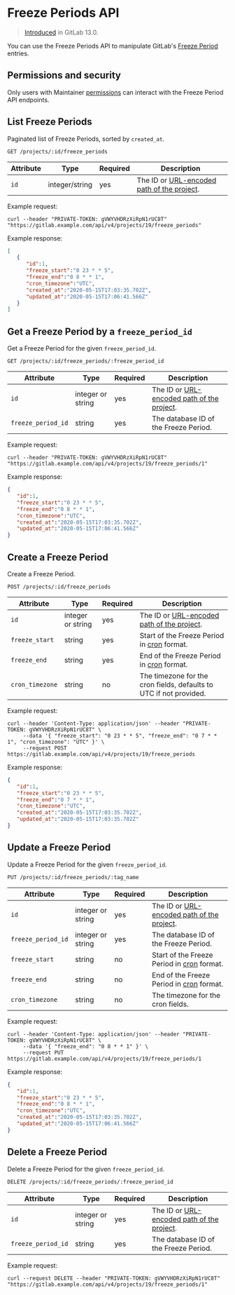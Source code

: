 # Freeze Periods API

> [Introduced](https://gitlab.com/gitlab-org/gitlab/-/merge_requests/29382) in GitLab 13.0.

You can use the Freeze Periods API to manipulate GitLab's [Freeze Period](../user/project/releases/index.md#set-a-deploy-freeze) entries.

## Permissions and security

Only users with Maintainer [permissions](../user/permissions.md) can
interact with the Freeze Period API endpoints.

## List Freeze Periods

Paginated list of Freeze Periods, sorted by `created_at`.

```plaintext
GET /projects/:id/freeze_periods
```

| Attribute     | Type           | Required | Description                                                                         |
| ------------- | -------------- | -------- | ----------------------------------------------------------------------------------- |
| `id`          | integer/string | yes      | The ID or [URL-encoded path of the project](README.md#namespaced-path-encoding). |

Example request:

```shell
curl --header "PRIVATE-TOKEN: gVWYVHDRzXiRpN1rUC8T" "https://gitlab.example.com/api/v4/projects/19/freeze_periods"
```

Example response:

```json
[
   {
      "id":1,
      "freeze_start":"0 23 * * 5",
      "freeze_end":"0 8 * * 1",
      "cron_timezone":"UTC",
      "created_at":"2020-05-15T17:03:35.702Z",
      "updated_at":"2020-05-15T17:06:41.566Z"
   }
]
```

## Get a Freeze Period by a `freeze_period_id`

Get a Freeze Period for the given `freeze_period_id`.

```plaintext
GET /projects/:id/freeze_periods/:freeze_period_id
```

| Attribute     | Type           | Required | Description                                                                         |
| ------------- | -------------- | -------- | ----------------------------------------------------------------------------------- |
| `id`          | integer or string | yes      | The ID or [URL-encoded path of the project](README.md#namespaced-path-encoding). |
| `freeze_period_id`    | string         | yes      | The database ID of the Freeze Period.                                     |

Example request:

```shell
curl --header "PRIVATE-TOKEN: gVWYVHDRzXiRpN1rUC8T" "https://gitlab.example.com/api/v4/projects/19/freeze_periods/1"
```

Example response:

```json
{
   "id":1,
   "freeze_start":"0 23 * * 5",
   "freeze_end":"0 8 * * 1",
   "cron_timezone":"UTC",
   "created_at":"2020-05-15T17:03:35.702Z",
   "updated_at":"2020-05-15T17:06:41.566Z"
}
```

## Create a Freeze Period

Create a Freeze Period.

```plaintext
POST /projects/:id/freeze_periods
```

| Attribute          | Type            | Required                    | Description                                                                                                                      |
| -------------------| --------------- | --------                    | -------------------------------------------------------------------------------------------------------------------------------- |
| `id`               | integer or string  | yes                         | The ID or [URL-encoded path of the project](README.md#namespaced-path-encoding).                                              |
| `freeze_start`     | string          | yes                         | Start of the Freeze Period in [cron](https://crontab.guru/) format.                                                              |
| `freeze_end`       | string          | yes                         | End of the Freeze Period in [cron](https://crontab.guru/) format.                                                                |
| `cron_timezone`    | string          | no                          | The timezone for the cron fields, defaults to UTC if not provided.                                                               |

Example request:

```shell
curl --header 'Content-Type: application/json' --header "PRIVATE-TOKEN: gVWYVHDRzXiRpN1rUC8T" \
     --data '{ "freeze_start": "0 23 * * 5", "freeze_end": "0 7 * * 1", "cron_timezone": "UTC" }' \
     --request POST https://gitlab.example.com/api/v4/projects/19/freeze_periods
```

Example response:

```json
{
   "id":1,
   "freeze_start":"0 23 * * 5",
   "freeze_end":"0 7 * * 1",
   "cron_timezone":"UTC",
   "created_at":"2020-05-15T17:03:35.702Z",
   "updated_at":"2020-05-15T17:03:35.702Z"
}
```

## Update a Freeze Period

Update a Freeze Period for the given `freeze_period_id`.

```plaintext
PUT /projects/:id/freeze_periods/:tag_name
```

| Attribute     | Type            | Required | Description                                                                                                 |
| ------------- | --------------- | -------- | ----------------------------------------------------------------------------------------------------------- |
| `id`          | integer or string  | yes      | The ID or [URL-encoded path of the project](README.md#namespaced-path-encoding).                         |
| `freeze_period_id`    | integer or string          | yes      | The database ID of the Freeze Period.                                                              |
| `freeze_start`     | string          | no                         | Start of the Freeze Period in [cron](https://crontab.guru/) format.                                                              |
| `freeze_end`       | string          | no                         | End of the Freeze Period in [cron](https://crontab.guru/) format.                                                                |
| `cron_timezone`    | string          | no                          | The timezone for the cron fields.                                                               |

Example request:

```shell
curl --header 'Content-Type: application/json' --header "PRIVATE-TOKEN: gVWYVHDRzXiRpN1rUC8T" \
     --data '{ "freeze_end": "0 8 * * 1" }' \
     --request PUT https://gitlab.example.com/api/v4/projects/19/freeze_periods/1
```

Example response:

```json
{
   "id":1,
   "freeze_start":"0 23 * * 5",
   "freeze_end":"0 8 * * 1",
   "cron_timezone":"UTC",
   "created_at":"2020-05-15T17:03:35.702Z",
   "updated_at":"2020-05-15T17:06:41.566Z"
}
```

## Delete a Freeze Period

Delete a Freeze Period for the given `freeze_period_id`.

```plaintext
DELETE /projects/:id/freeze_periods/:freeze_period_id
```

| Attribute     | Type           | Required | Description                                                                         |
| ------------- | -------------- | -------- | ----------------------------------------------------------------------------------- |
| `id`          | integer or string | yes      | The ID or [URL-encoded path of the project](README.md#namespaced-path-encoding). |
| `freeze_period_id`    | string         | yes      | The database ID of the Freeze Period.                                     |

Example request:

```shell
curl --request DELETE --header "PRIVATE-TOKEN: gVWYVHDRzXiRpN1rUC8T" "https://gitlab.example.com/api/v4/projects/19/freeze_periods/1"

```
